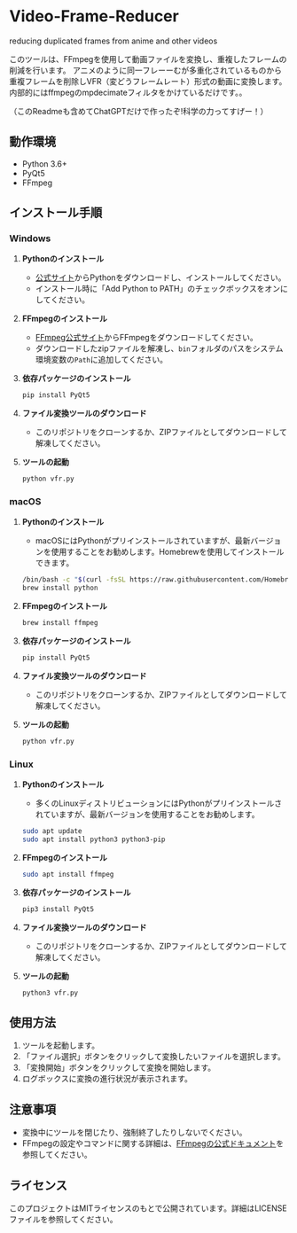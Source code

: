 # Video-Frame-Reducer
reducing duplicated frames from anime and other videos

このツールは、FFmpegを使用して動画ファイルを変換し、重複したフレームの削減を行います。
アニメのように同一フレーーむが多重化されているものから重複フレームを削除しVFR（変どうフレームレート）形式の動画に変換します。
内部的にはffmpegのmpdecimateフィルタをかけているだけです。。

（このReadmeも含めてChatGPTだけで作ったぞ!科学の力ってすげー！）

## 動作環境

- Python 3.6+
- PyQt5
- FFmpeg

## インストール手順

### Windows

1. **Pythonのインストール**
    - [公式サイト](https://www.python.org/downloads/windows/)からPythonをダウンロードし、インストールしてください。
    - インストール時に「Add Python to PATH」のチェックボックスをオンにしてください。

2. **FFmpegのインストール**
    - [FFmpeg公式サイト](https://ffmpeg.org/download.html#build-windows)からFFmpegをダウンロードしてください。
    - ダウンロードしたzipファイルを解凍し、`bin`フォルダのパスをシステム環境変数の`Path`に追加してください。

3. **依存パッケージのインストール**
    ```bash
    pip install PyQt5
    ```

4. **ファイル変換ツールのダウンロード**
    - このリポジトリをクローンするか、ZIPファイルとしてダウンロードして解凍してください。

5. **ツールの起動**
    ```bash
    python vfr.py
    ```

### macOS

1. **Pythonのインストール**
    - macOSにはPythonがプリインストールされていますが、最新バージョンを使用することをお勧めします。Homebrewを使用してインストールできます。
    ```bash
    /bin/bash -c "$(curl -fsSL https://raw.githubusercontent.com/Homebrew/install/HEAD/install.sh)"
    brew install python
    ```

2. **FFmpegのインストール**
    ```bash
    brew install ffmpeg
    ```

3. **依存パッケージのインストール**
    ```bash
    pip install PyQt5
    ```

4. **ファイル変換ツールのダウンロード**
    - このリポジトリをクローンするか、ZIPファイルとしてダウンロードして解凍してください。

5. **ツールの起動**
    ```bash
    python vfr.py
    ```

### Linux

1. **Pythonのインストール**
    - 多くのLinuxディストリビューションにはPythonがプリインストールされていますが、最新バージョンを使用することをお勧めします。
    ```bash
    sudo apt update
    sudo apt install python3 python3-pip
    ```

2. **FFmpegのインストール**
    ```bash
    sudo apt install ffmpeg
    ```

3. **依存パッケージのインストール**
    ```bash
    pip3 install PyQt5
    ```

4. **ファイル変換ツールのダウンロード**
    - このリポジトリをクローンするか、ZIPファイルとしてダウンロードして解凍してください。

5. **ツールの起動**
    ```bash
    python3 vfr.py
    ```

## 使用方法

1. ツールを起動します。
2. 「ファイル選択」ボタンをクリックして変換したいファイルを選択します。
3. 「変換開始」ボタンをクリックして変換を開始します。
4. ログボックスに変換の進行状況が表示されます。

## 注意事項

- 変換中にツールを閉じたり、強制終了したりしないでください。
- FFmpegの設定やコマンドに関する詳細は、[FFmpegの公式ドキュメント](https://ffmpeg.org/documentation.html)を参照してください。

## ライセンス

このプロジェクトはMITライセンスのもとで公開されています。詳細はLICENSEファイルを参照してください。
